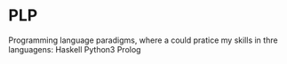 # PLP
 
 Programming language paradigms, where a could pratice my skills in thre languagens:
 Haskell Python3 Prolog
